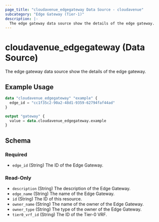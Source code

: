 ```yaml
---
page_title: "cloudavenue_edgegateway Data Source - cloudavenue"
subcategory: "Edge Gateway (Tier-1)"
description: |-
  The edge gateway data source show the details of the edge gateway.
---
```


# cloudavenue_edgegateway (Data Source)

The edge gateway data source show the details of the edge gateway.

## Example Usage

```terraform
data "cloudavenue_edgegateway" "example" {
  edge_id = "cc1f35c2-90a2-48d1-9359-62794faf44ad"
}

output "gateway" {
  value = data.cloudavenue_edgegateway.example
}
```

<!-- schema generated by tfplugindocs -->
## Schema

### Required

- `edge_id` (String) The ID of the Edge Gateway.

### Read-Only

- `description` (String) The description of the Edge Gateway.
- `edge_name` (String) The name of the Edge Gateway.
- `id` (String) The ID of this resource.
- `owner_name` (String) The name of the owner of the Edge Gateway.
- `owner_type` (String) The type of the owner of the Edge Gateway.
- `tier0_vrf_id` (String) The ID of the Tier-0 VRF.

